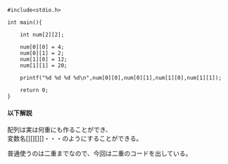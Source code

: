 ```
#include<stdio.h>

int main(){
	
	int num[2][2];
	
	num[0][0] = 4;
	num[0][1] = 2;
	num[1][0] = 12;
	num[1][1] = 20;
	
	printf("%d %d %d %d\n",num[0][0],num[0][1],num[1][0],num[1][1]);
	
	return 0;
}
```

#### 以下解説

配列は実は何重にも作ることができ、  
変数名[][][][]・・・のようにすることができる。  

普通使うのは二重までなので、今回は二重のコードを出している。  